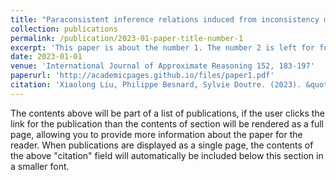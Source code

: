```yaml
---
title: "Paraconsistent inference relations induced from inconsistency measures"
collection: publications
permalink: /publication/2023-01-paper-title-number-1
excerpt: 'This paper is about the number 1. The number 2 is left for future work.'
date: 2023-01-01
venue: 'International Journal of Approximate Reasoning 152, 183-197'
paperurl: 'http://academicpages.github.io/files/paper1.pdf'
citation: 'Xiaolong Liu, Philippe Besnard, Sylvie Doutre. (2023). &quot;Paraconsistent Inference Relations Induced from Inconsistency Measures.&quot; <i>International Journal of Approximate Reasoning</i>, 152, pp. 183-197, January 2023. DOI: 10.1016/j.ijar.2022.10.006.'
---
```


The contents above will be part of a list of publications, if the user clicks the link for the publication than the contents of section will be rendered as a full page, allowing you to provide more information about the paper for the reader. When publications are displayed as a single page, the contents of the above "citation" field will automatically be included below this section in a smaller font.
